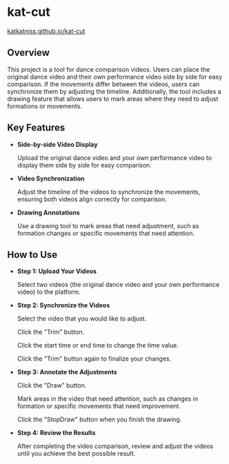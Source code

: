 # kat-cut
[katkatniss.github.io/kat-cut](https://katkatniss.github.io/kat-cut)

## Overview
This project is a tool for dance comparison videos. Users can place the original dance video and their own performance video side by side for easy comparison. If the movements differ between the videos, users can synchronize them by adjusting the timeline. Additionally, the tool includes a drawing feature that allows users to mark areas where they need to adjust formations or movements.

## Key Features
+ **Side-by-side Video Display**

    Upload the original dance video and your own performance video to display them side by side for easy comparison.
+ **Video Synchronization**

    Adjust the timeline of the videos to synchronize the movements, ensuring both videos align correctly for comparison.
+ **Drawing Annotations**

  Use a drawing tool to mark areas that need adjustment, such as formation changes or specific movements that need attention.
## How to Use
- **Step 1: Upload Your Videos**

  Select two videos (the original dance video and your own performance video) to the platform.

- **Step 2: Synchronize the Videos**

  Select the video that you would like to adjust.

  Click the "Trim" button.

  Click the start time or end time to change the time value.

  Click the "Trim" button again to finalize your changes.
- **Step 3: Annotate the Adjustments**

  Click the "Draw" button.
  
  Mark areas in the video that need attention, such as changes in formation or specific movements that need improvement.
  
  Click the "StopDraw" button when you finish the drawing.

- **Step 4: Review the Results**

  After completing the video comparison, review and adjust the videos until you achieve the best possible result.

